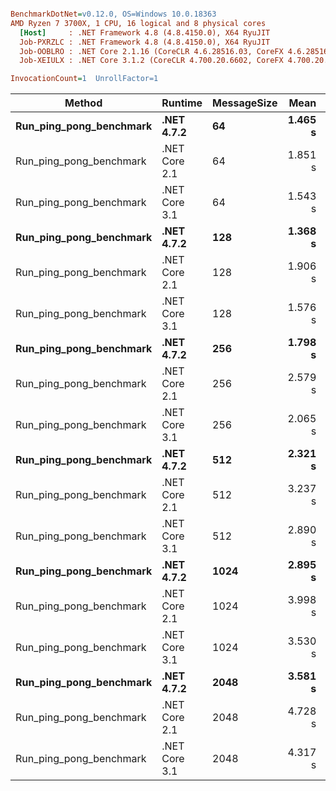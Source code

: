``` ini

BenchmarkDotNet=v0.12.0, OS=Windows 10.0.18363
AMD Ryzen 7 3700X, 1 CPU, 16 logical and 8 physical cores
  [Host]     : .NET Framework 4.8 (4.8.4150.0), X64 RyuJIT
  Job-PXRZLC : .NET Framework 4.8 (4.8.4150.0), X64 RyuJIT
  Job-OOBLRO : .NET Core 2.1.16 (CoreCLR 4.6.28516.03, CoreFX 4.6.28516.10), X64 RyuJIT
  Job-XEIULX : .NET Core 3.1.2 (CoreCLR 4.700.20.6602, CoreFX 4.700.20.6702), X64 RyuJIT

InvocationCount=1  UnrollFactor=1  

```
|                  Method |       Runtime | MessageSize |    Mean |    Error |   StdDev |  Median |        Gen 0 |       Gen 1 |     Gen 2 |    Allocated |
|------------------------ |-------------- |------------ |--------:|---------:|---------:|--------:|-------------:|------------:|----------:|-------------:|
| **Run_ping_pong_benchmark** |    **.NET 4.7.2** |          **64** | **1.465 s** | **0.0518 s** | **0.1477 s** | **1.408 s** |  **269000.0000** |  **33000.0000** | **2000.0000** |  **699794176 B** |
| Run_ping_pong_benchmark | .NET Core 2.1 |          64 | 1.851 s | 0.0264 s | 0.0247 s | 1.846 s |  787000.0000 |  31000.0000 | 4000.0000 |            - |
| Run_ping_pong_benchmark | .NET Core 3.1 |          64 | 1.543 s | 0.0157 s | 0.0147 s | 1.548 s |  105000.0000 |  10000.0000 | 1000.0000 |  863236536 B |
| **Run_ping_pong_benchmark** |    **.NET 4.7.2** |         **128** | **1.368 s** | **0.0467 s** | **0.1356 s** | **1.331 s** |  **171000.0000** |  **33000.0000** | **2000.0000** |  **623456648 B** |
| Run_ping_pong_benchmark | .NET Core 2.1 |         128 | 1.906 s | 0.0283 s | 0.0265 s | 1.904 s |  789000.0000 |  29000.0000 | 5000.0000 |            - |
| Run_ping_pong_benchmark | .NET Core 3.1 |         128 | 1.576 s | 0.0205 s | 0.0192 s | 1.573 s |  105000.0000 |  13000.0000 | 3000.0000 |  845572952 B |
| **Run_ping_pong_benchmark** |    **.NET 4.7.2** |         **256** | **1.798 s** | **0.0696 s** | **0.1951 s** | **1.734 s** |  **213000.0000** |  **47000.0000** | **6000.0000** |  **811895496 B** |
| Run_ping_pong_benchmark | .NET Core 2.1 |         256 | 2.579 s | 0.0511 s | 0.0588 s | 2.594 s |  926000.0000 |  42000.0000 | 4000.0000 |            - |
| Run_ping_pong_benchmark | .NET Core 3.1 |         256 | 2.065 s | 0.0186 s | 0.0174 s | 2.060 s |  132000.0000 |  18000.0000 | 3000.0000 | 1073467040 B |
| **Run_ping_pong_benchmark** |    **.NET 4.7.2** |         **512** | **2.321 s** | **0.0764 s** | **0.2154 s** | **2.287 s** |  **271000.0000** |  **69000.0000** | **7000.0000** | **1089193472 B** |
| Run_ping_pong_benchmark | .NET Core 2.1 |         512 | 3.237 s | 0.0560 s | 0.0524 s | 3.240 s | 1002000.0000 |  60000.0000 | 5000.0000 |            - |
| Run_ping_pong_benchmark | .NET Core 3.1 |         512 | 2.890 s | 0.0292 s | 0.0273 s | 2.884 s |  166000.0000 |  29000.0000 | 5000.0000 | 1339196176 B |
| **Run_ping_pong_benchmark** |    **.NET 4.7.2** |        **1024** | **2.895 s** | **0.0639 s** | **0.1833 s** | **2.828 s** |  **357000.0000** | **107000.0000** | **8000.0000** | **1505253104 B** |
| Run_ping_pong_benchmark | .NET Core 2.1 |        1024 | 3.998 s | 0.0734 s | 0.0687 s | 4.016 s | 1106000.0000 |  81000.0000 | 6000.0000 |            - |
| Run_ping_pong_benchmark | .NET Core 3.1 |        1024 | 3.530 s | 0.0218 s | 0.0204 s | 3.529 s |  207000.0000 |  44000.0000 | 5000.0000 | 1663438840 B |
| **Run_ping_pong_benchmark** |    **.NET 4.7.2** |        **2048** | **3.581 s** | **0.0839 s** | **0.1030 s** | **3.573 s** |  **473000.0000** | **153000.0000** | **9000.0000** | **2215556344 B** |
| Run_ping_pong_benchmark | .NET Core 2.1 |        2048 | 4.728 s | 0.0718 s | 0.0672 s | 4.756 s | 1196000.0000 | 121000.0000 | 7000.0000 |            - |
| Run_ping_pong_benchmark | .NET Core 3.1 |        2048 | 4.317 s | 0.0449 s | 0.0420 s | 4.314 s |  278000.0000 |  69000.0000 | 6000.0000 | 2190078592 B |
